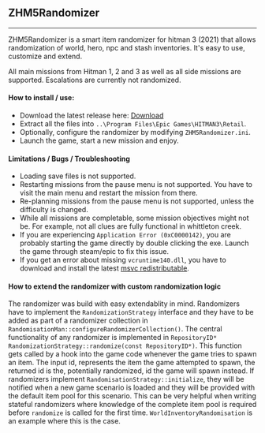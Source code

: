 ## ZHM5Randomizer
--------------------
ZHM5Randomizer is a smart item randomizer for hitman 3 (2021) that allows randomization of world, hero, npc and stash inventories. It's easy to use, customize and extend.

All main missions from Hitman 1, 2 and 3 as well as all side missions are supported. Escalations are currently not randomized. 

#### How to install / use:
- Download the latest release here: [Download](https://github.com/pawREP/ZHM5Randomizer/releases/latest "Download")
- Extract all the files into `..\Program Files\Epic Games\HITMAN3\Retail`.
- Optionally, configure the randomizer by modifying `ZHM5Randomizer.ini`.
- Launch the game, start a new mission and enjoy.

#### Limitations / Bugs / Troubleshooting 
- Loading save files is not supported.
- Restarting missions from the pause menu is not supported. You have to visit the main menu and restart the mission from there.
- Re-planning missions from the pause menu is not supported, unless the difficulty is changed.
- While all missions are completable, some mission objectives might not be. For example, not all clues are fully functional in whittleton creek.
- If you are experiencing `Application Error (0xC0000142)`, you are probably starting the game directly by double clicking the exe. Launch the game through steam/epic to fix this issue.
- If you get an error about missing `vcruntime140.dll`, you have to download and install the latest [msvc redistributable](https://aka.ms/vs/16/release/vc_redist.x64.exe).

#### How to extend the randomizer with custom randomization logic
The randomizer was build with easy extendablity in mind. Randomizers have to implement the `RandomizationStrategy` interface and they have to be added as part of a randomizer collection in `RandomisationMan::configureRandomizerCollection()`. The central functionality of any randomizer is implemented in `RepositoryID* RandomizationStrategy::randomize(const RepositoryID*)`. This function gets called by a hook into the game code whenever the game tries to spawn an item. The input id, represents the item the game attempted to spawn, the returned id is the, potentially randomized, id the game will spawn instead. If randomizers implement `RandomisationStrategy::initialize`, they will be notified when a new game scenario is loaded and they will be provided with the default item pool for this scenario. This can be very helpful when writing stateful randomizers where knowledge of the complete item pool is required before `randomize` is called for the first time. `WorldInventoryRandomisation` is an example where this is the case.
